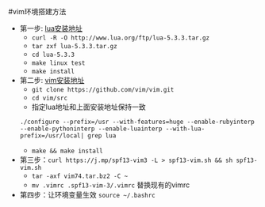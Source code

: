 #vim环境搭建方法
- 第一步: [lua安装地址](http://www.lua.org/download.html) 
    - `curl -R -O http://www.lua.org/ftp/lua-5.3.3.tar.gz ` 
    - `tar zxf lua-5.3.3.tar.gz  `
    - `cd lua-5.3.3  `
    - `make linux test`
    - `make install ` 
- 第二步: [vim安装地址](http://www.vim.org/download.php#unix)  
    - `git clone https://github.com/vim/vim.git`
    - `cd vim/src`
    - 指定lua地址和上面安装地址保持一致 
    ```
    ./configure --prefix=/usr --with-features=huge --enable-rubyinterp --enable-pythoninterp --enable-luainterp --with-lua-prefix=/usr/local| grep lua
    ```
    - `make && make install`  
- 第三步：`curl https://j.mp/spf13-vim3 -L > spf13-vim.sh && sh spf13-vim.sh`  
    - `tar -axf vim74.tar.bz2 -C ~` 
    - `mv .vimrc .spf13-vim-3/.vimrc` 替换现有的vimrc
- 第四步：让环境变量生效 `source ~/.bashrc ` 
